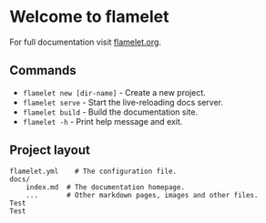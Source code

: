 # Welcome to flamelet

For full documentation visit [flamelet.org](https://www.flamelet.org).

## Commands

* `flamelet new [dir-name]` - Create a new project.
* `flamelet serve` - Start the live-reloading docs server.
* `flamelet build` - Build the documentation site.
* `flamelet -h` - Print help message and exit.

## Project layout

    flamelet.yml    # The configuration file.
    docs/
        index.md  # The documentation homepage.
        ...       # Other markdown pages, images and other files.
	Test
	Test
